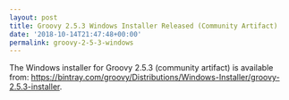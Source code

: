 ```yaml
---
layout: post
title: Groovy 2.5.3 Windows Installer Released (Community Artifact)
date: '2018-10-14T21:47:48+00:00'
permalink: groovy-2-5-3-windows
---
```

The Windows installer for Groovy 2.5.3 (community artifact) is available from: <a href="https://bintray.com/groovy/Distributions/Windows-Installer/groovy-2.5.3-installer">https://bintray.com/groovy/Distributions/Windows-Installer/groovy-2.5.3-installer</a>.
